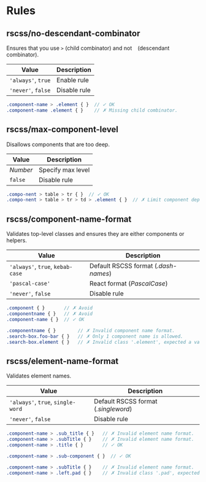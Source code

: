 # Rules

## rscss/no-descendant-combinator

Ensures that you use `>` (child combinator) and not ` ` (descendant combinator).

| Value | Description |
| --- | --- |
| `'always'`, `true` | Enable rule |
| `'never'`, `false` | Disable rule |

```scss
.component-name > .element { }  // ✓ OK
.component-name .element { }    // ✗ Missing child combinator.
```

## rscss/max-component-level

Disallows components that are too deep.

| Value | Description |
| --- | --- |
| *Number* | Specify max level |
| `false` | Disable rule |

```scss
.compo-nent > table > tr { }  // ✓ OK
.compo-nent > table > tr > td > .element { }  // ✗ Limit component depth to 3.
```

## rscss/component-name-format

Validates top-level classes and ensures they are either components or helpers.

| Value | Description |
| --- | --- |
| `'always'`, `true`, `kebab-case` | Default RSCSS format (*.dash-names*) |
| `'pascal-case'` | React format (*PascalCase*) |
| `'never'`, `false` | Disable rule |

```scss
.component { }       // ✗ Avoid
.componentname { }   // ✗ Avoid
.component-name { }  // ✓ OK

.componentname { }        // ✗ Invalid component name format.
.search-box.foo-bar { }   // ✗ Only 1 component name is allowed.
.search-box.element { }   // ✗ Invalid class '.element', expected a variant.
```

## rscss/element-name-format

Validates element names.

| Value | Description |
| --- | --- |
| `'always'`, `true`, `single-word` | Default RSCSS format (*.singleword*) |
| `'never'`, `false` | Disable rule |

```scss
.component-name > .sub_title { }   // ✗ Invalid element name format.
.component-name > .subTitle { }    // ✗ Invalid element name format.
.component-name > .title { }       // ✓ OK

.component-name > .sub-component { }  // ✓ OK

.component-name > .subTitle { }    // ✗ Invalid element name format.
.component-name > .left.pad { }    // ✗ Invalid class '.pad', expected a variant.
```

